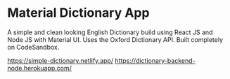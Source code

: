# Material Dictionary App
A simple and clean looking English Dictionary build using React JS and Node JS with Material UI. Uses the Oxford Dictionary API.
Built completely on CodeSandbox.

https://simple-dictionary.netlify.app/
https://dictionary-backend-node.herokuapp.com/
